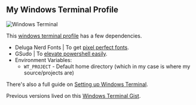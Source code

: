 ## My Windows Terminal Profile

![Windows Terminal](https://www.thushanfernando.com/img/posts/windows-terminal-setup/windows-terminal-feature.png)

This [windows terminal profile](settings.json) has a few dependencies.

- Deluga Nerd Fonts | To get [pixel perfect fonts](https://www.thushanfernando.com/posts/2020/windows-terminal-setup/#pixel-perfect-fonts).
- GSudo | To [elevate powershell easily](https://www.thushanfernando.com/posts/2020/windows-terminal-setup/#elevate-powershell-easily).
- Environment Variables:
  - `WT_PROJECT` - Default home directory (which in my case is where my source/projects are)

There's also a full guide on [Setting up Windows Terminal](https://www.thushanfernando.com/posts/2020/windows-terminal-setup/).

Previous versions lived on this [Windows Terminal Gist](https://gist.github.com/thushan/90e9b0fb8b9cbc8eca674509a026adeb).
